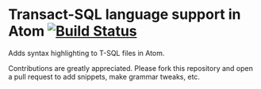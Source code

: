 # Transact-SQL language support in Atom [![Build Status](https://travis-ci.org/mattiascibien/language-tsql.svg)](https://travis-ci.org/mattiascibien/language-tsql)

Adds syntax highlighting to T-SQL files in Atom.

Contributions are greatly appreciated. Please fork this repository and open a
pull request to add snippets, make grammar tweaks, etc.
